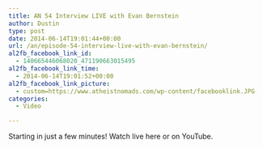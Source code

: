 ```yaml
---
title: AN 54 Interview LIVE with Evan Bernstein
author: Dustin
type: post
date: 2014-06-14T19:01:44+00:00
url: /an/episode-54-interview-live-with-evan-bernstein/
al2fb_facebook_link_id:
  - 140665446068020_471190663015495
al2fb_facebook_link_time:
  - 2014-06-14T19:01:52+00:00
al2fb_facebook_link_picture:
  - custom=https://www.atheistnomads.com/wp-content/facebooklink.JPG
categories:
  - Video

---
```

Starting in just a few minutes! Watch live here or on YouTube.

<div class="embed-container">
</div>